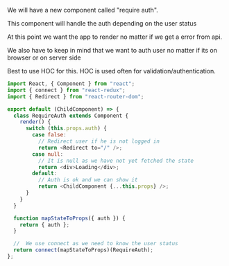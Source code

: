 We will have a new component called "require auth".

This component will handle the auth depending on the user status

At this point we want the app to render no matter if we get a error from api.

We also have to keep in mind that we want to auth user no matter if its on browser or on server side

Best to use HOC for this. HOC is used often for validation/authentication.

```js
import React, { Component } from "react";
import { connect } from "react-redux";
import { Redirect } from "react-router-dom";

export default (ChildComponent) => {
  class RequireAuth extends Component {
    render() {
      switch (this.props.auth) {
        case false:
          // Redirect user if he is not logged in
          return <Redirect to="/" />;
        case null:
          // It is null as we have not yet fetched the state
          return <div>Loading</div>;
        default:
          // Auth is ok and we can show it
          return <ChildComponent {...this.props} />;
      }
    }
  }

  function mapStateToProps({ auth }) {
    return { auth };
  }

  //  We use connect as we need to know the user status
  return connect(mapStateToProps)(RequireAuth);
};
```
